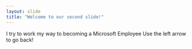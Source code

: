 ```yaml
---
layout: slide
title: "Welcome to our second slide!"
---
```

I try to work my way to becoming a Microsoft Employee
Use the left arrow to go back!
